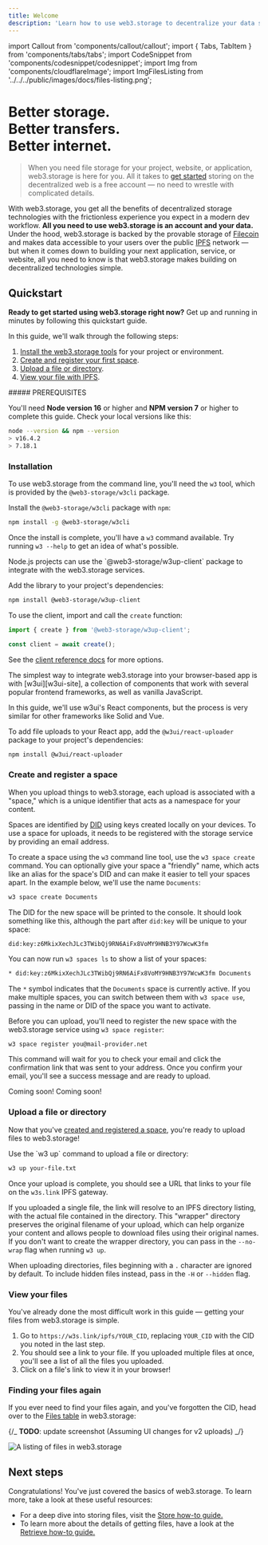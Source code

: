 ```yaml
---
title: Welcome
description: 'Learn how to use web3.storage to decentralize your data storage without all the complicated details.'
---
```


import Callout from 'components/callout/callout';
import { Tabs, TabItem } from 'components/tabs/tabs';
import CodeSnippet from 'components/codesnippet/codesnippet';
import Img from 'components/cloudflareImage';
import ImgFilesListing from '../../../public/images/docs/files-listing.png';

# Better storage.<br/>Better transfers.<br/>Better internet.

> When you need file storage for your project, website, or application, web3.storage is here for you. All it takes to [get started](#quickstart) storing on the decentralized web is a free account — no need to wrestle with complicated details.

With web3.storage, you get all the benefits of decentralized storage technologies with the frictionless experience you expect in a modern dev workflow. **All you need to use web3.storage is an account and your data.** Under the hood, web3.storage is backed by the provable storage of [Filecoin](https://filecoin.io) and makes data accessible to your users over the public [IPFS](https://ipfs.io) network — but when it comes down to building your next application, service, or website, all you need to know is that web3.storage makes building on decentralized technologies simple.

## Quickstart

**Ready to get started using web3.storage right now?** Get up and running in minutes by following this quickstart guide.

In this guide, we'll walk through the following steps:

1. [Install the web3.storage tools](#installation) for your project or environment.
1. [Create and register your first space](#create-and-register-a-space).
1. [Upload a file or directory](#upload-a-file-or-directory).
1. [View your file with IPFS](#view-your-files).

<Callout type="warning">
##### PREREQUISITES

You'll need **Node version 16** or higher and **NPM version 7** or higher to complete this guide. Check your local versions like this:

```bash
node --version && npm --version
> v16.4.2
> 7.18.1
```

</Callout>

### Installation

<Tabs groupId='quickstart-env'>
<TabItem value='cli' label='CLI'>

To use web3.storage from the command line, you'll need the `w3` tool, which is provided by the `@web3-storage/w3cli` package.

Install the `@web3-storage/w3cli` package with `npm`:

```bash
npm install -g @web3-storage/w3cli
```

Once the install is complete, you'll have a `w3` command available. Try running `w3 --help` to get an idea of what's possible.
</TabItem>

<TabItem value='node' label='Node.js'>
Node.js projects can use the `@web3-storage/w3up-client` package to integrate with the web3.storage services.

Add the library to your project's dependencies:

```bash
npm install @web3-storage/w3up-client
```

To use the client, import and call the `create` function:

```js
import { create } from '@web3-storage/w3up-client';

const client = await create();
```

See the [client reference docs][reference-w3up-client] for more options.

</TabItem>

<TabItem value='web' label='Web'>
The simplest way to integrate web3.storage into your browser-based app is with [w3ui][w3ui-site], a collection of components that work with several popular frontend frameworks, as well as vanilla JavaScript.

In this guide, we'll use w3ui's React components, but the process is very similar for other frameworks like Solid and Vue.

To add file uploads to your React app, add the `@w3ui/react-uploader` package to your project's dependencies:

```bash
npm install @w3ui/react-uploader
```

</TabItem>

</Tabs>

### Create and register a space

When you upload things to web3.storage, each upload is associated with a "space," which is a unique identifier that acts as a namespace for your content.

Spaces are identified by [DID][concepts-did] using keys created locally on your devices. To use a space for uploads, it needs to be registered with the storage service by providing an email address.

<Tabs groupId='quickstart-env'>
<TabItem value='cli' label='CLI'>

To create a space using the `w3` command line tool, use the `w3 space create` command. You can optionally give your space a "friendly" name, which acts like an alias for the space's DID and can make it easier to tell your spaces apart. In the example below, we'll use the name `Documents`:

```bash
w3 space create Documents
```

The DID for the new space will be printed to the console. It should look something like this, although the part after `did:key` will be unique to your space:

```
did:key:z6MkixXechJLc3TWibQj9RN6AiFx8VoMY9HNB3Y97WcwK3fm
```

You can now run `w3 spaces ls` to show a list of your spaces:

```bash
* did:key:z6MkixXechJLc3TWibQj9RN6AiFx8VoMY9HNB3Y97WcwK3fm Documents
```

The `*` symbol indicates that the `Documents` space is currently active. If you make multiple spaces, you can switch between them with `w3 space use`, passing in the name or DID of the space you want to activate.

Before you can upload, you'll need to register the new space with the web3.storage service using `w3 space register`:

```bash
w3 space register you@mail-provider.net
```

This command will wait for you to check your email and click the confirmation link that was sent to your address. Once you confirm your email, you'll see a success message and are ready to upload.

</TabItem>

<TabItem value='node' label='Node.js'>
Coming soon!
</TabItem>

<TabItem value='web' label='Web'>
Coming soon!
</TabItem>
</Tabs>

### Upload a file or directory

Now that you've [created and registered a space](#create-and-register-a-space), you're ready to upload files to web3.storage!

<Tabs groupId='quickstart-env'>
<TabItem value='cli' label='CLI'>
Use the `w3 up` command to upload a file or directory:

```bash
w3 up your-file.txt
```

Once your upload is complete, you should see a URL that links to your file on the `w3s.link` IPFS gateway.

If you uploaded a single file, the link will resolve to an IPFS directory listing, with the actual file contained in the directory. This "wrapper" directory preserves the original filename of your upload, which can help organize your content and allows people to download files using their original names. If you don't want to create the wrapper directory, you can pass in the `--no-wrap` flag when running `w3 up`.

When uploading directories, files beginning with a `.` character are ignored by default. To include hidden files instead, pass in the `-H` or `--hidden` flag.

</TabItem>

<TabItem value='node' label='Node.js'>
</TabItem>

<TabItem value='web' label='Web'>
</TabItem>
</Tabs>

### View your files

You've already done the most difficult work in this guide — getting your files from web3.storage is simple.

1. Go to `https://w3s.link/ipfs/YOUR_CID`, replacing `YOUR_CID` with the CID you noted in the last step.
1. You should see a link to your file. If you uploaded multiple files at once, you'll see a list of all the files you uploaded.
1. Click on a file's link to view it in your browser!

### Finding your files again

If you ever need to find your files again, and you've forgotten the CID, head over to the [Files table](https://web3.storage/account/) in web3.storage:

{/_ **TODO**: update screenshot (Assuming UI changes for v2 uploads) _/}

<Img src={ImgFilesListing} alt="A listing of files in web3.storage" />

## Next steps

Congratulations! You've just covered the basics of web3.storage. To learn more, take a look at these useful resources:

- For a deep dive into storing files, visit the [Store how-to guide.](/docs/v2/how-tos/store)
- To learn more about the details of getting files, have a look at the [Retrieve how-to guide.](/docs/v2/how-tos/retrieve)

[reference-w3up-client]: https://github.com/web3-storage/w3up-client#API
[w3ui-site]: https://beta.ui.web3.storage
[concepts-did]: /docs/v2/concepts/accounts-and-dids
